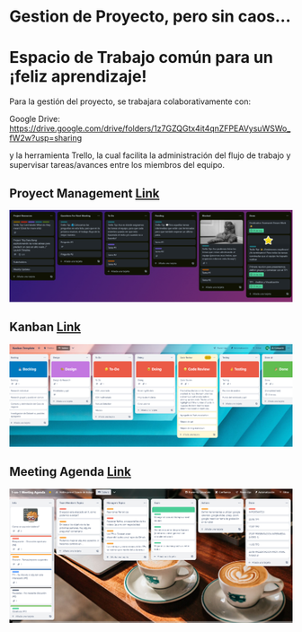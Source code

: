 # Gestion de Proyecto, pero sin caos...
# Espacio de Trabajo común para un ¡feliz aprendizaje!

Para la gestión del proyecto, se trabajara colaborativamente con: 

Google Drive: https://drive.google.com/drive/folders/1z7GZQGtx4it4qnZFPEAVysuWSWo_fW2w?usp=sharing


y la herramienta Trello, la cual facilita la administración del flujo de trabajo y supervisar tareas/avances entre los miembros del equipo. 

## Proyect Management [Link](https://trello.com/invite/b/rCZs4Ac4/ATTI7b5843cd5ec659e04b4611503d930bb5EDD20104/project-management)

<p align="center">
  <img src="https://github.com/NoeliaFerrero/Proyecto_MentoriaFAMAF_2023/blob/bc7b670eb33ee1282770559e9b05dd515d50aee3/Trello/proyect%20managenent_ok.png">
</p>
</div>

## Kanban [Link](https://trello.com/invite/b/20FMT9Uj/ATTI7023030c20aacc0c04ae4a564d5a89c4BEDB1440/kanban-template)

<p align="center">
  <img src="https://github.com/NoeliaFerrero/Proyecto_MentoriaFAMAF_2023/blob/83eb100718b887056664a42b37a609893afea00b/Trello/kanban.png">
</p>
</div>

## Meeting Agenda [Link](https://trello.com/invite/b/DyjIUsgV/ATTId03f95955ec183716712c9a576ad1c95C87F5253/1-on-1-meeting-agenda)

<p align="center">
  <img src="https://github.com/NoeliaFerrero/Proyecto_MentoriaFAMAF_2023/blob/b8ecfa3efd323c85e999afa0d21563b5d6759fdd/Trello/meeting%20agenda.png">
</p>
</div>





